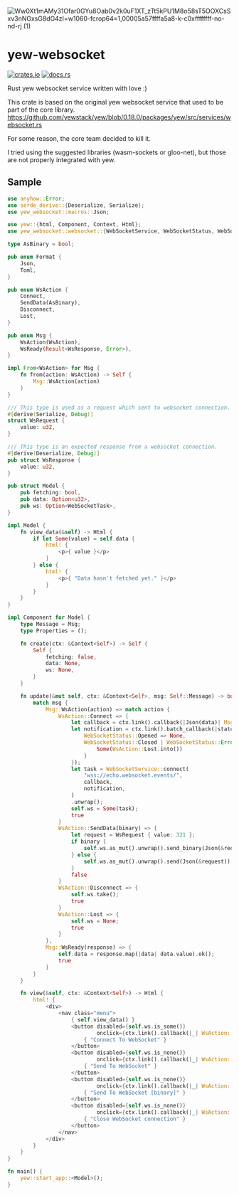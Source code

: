 ![Ww0Xt1mAMy31Ofar0GYu8Oab0v2k0uF1XT_zTt5kPU1M8o58sT5OOXCsSxv3nNGxsG8dG4zI=w1060-fcrop64=1,00005a57ffffa5a8-k-c0xffffffff-no-nd-rj (1)](https://user-images.githubusercontent.com/1176339/155262320-ce1406f0-d35d-418e-a8b9-60b928cceeb2.jpeg)

# yew-websocket
[![crates.io](https://img.shields.io/crates/v/yew-websocket.svg)](https://crates.io/crates/yew-websocket)
[![docs.rs](https://docs.rs/yew-websocket/badge.svg)](https://docs.rs/yew-websocket)

Rust yew websocket service written with love :)

This crate is based on the original yew websocket service that used to be part of the core library.
https://github.com/yewstack/yew/blob/0.18.0/packages/yew/src/services/websocket.rs

For some reason, the core team decided to kill it.

I tried using the suggested libraries (wasm-sockets or gloo-net), but those are not properly integrated with yew.

## Sample

```rust
use anyhow::Error;
use serde_derive::{Deserialize, Serialize};
use yew_websocket::macros::Json;

use yew::{html, Component, Context, Html};
use yew_websocket::websocket::{WebSocketService, WebSocketStatus, WebSocketTask};

type AsBinary = bool;

pub enum Format {
    Json,
    Toml,
}

pub enum WsAction {
    Connect,
    SendData(AsBinary),
    Disconnect,
    Lost,
}

pub enum Msg {
    WsAction(WsAction),
    WsReady(Result<WsResponse, Error>),
}

impl From<WsAction> for Msg {
    fn from(action: WsAction) -> Self {
        Msg::WsAction(action)
    }
}

/// This type is used as a request which sent to websocket connection.
#[derive(Serialize, Debug)]
struct WsRequest {
    value: u32,
}

/// This type is an expected response from a websocket connection.
#[derive(Deserialize, Debug)]
pub struct WsResponse {
    value: u32,
}

pub struct Model {
    pub fetching: bool,
    pub data: Option<u32>,
    pub ws: Option<WebSocketTask>,
}

impl Model {
    fn view_data(&self) -> Html {
        if let Some(value) = self.data {
            html! {
                <p>{ value }</p>
            }
        } else {
            html! {
                <p>{ "Data hasn't fetched yet." }</p>
            }
        }
    }
}

impl Component for Model {
    type Message = Msg;
    type Properties = ();

    fn create(ctx: &Context<Self>) -> Self {
        Self {
            fetching: false,
            data: None,
            ws: None,
        }
    }

    fn update(&mut self, ctx: &Context<Self>, msg: Self::Message) -> bool {
        match msg {
            Msg::WsAction(action) => match action {
                WsAction::Connect => {
                    let callback = ctx.link().callback(|Json(data)| Msg::WsReady(data));
                    let notification = ctx.link().batch_callback(|status| match status {
                        WebSocketStatus::Opened => None,
                        WebSocketStatus::Closed | WebSocketStatus::Error => {
                            Some(WsAction::Lost.into())
                        }
                    });
                    let task = WebSocketService::connect(
                        "wss://echo.websocket.events/",
                        callback,
                        notification,
                    )
                    .unwrap();
                    self.ws = Some(task);
                    true
                }
                WsAction::SendData(binary) => {
                    let request = WsRequest { value: 321 };
                    if binary {
                        self.ws.as_mut().unwrap().send_binary(Json(&request));
                    } else {
                        self.ws.as_mut().unwrap().send(Json(&request));
                    }
                    false
                }
                WsAction::Disconnect => {
                    self.ws.take();
                    true
                }
                WsAction::Lost => {
                    self.ws = None;
                    true
                }
            },
            Msg::WsReady(response) => {
                self.data = response.map(|data| data.value).ok();
                true
            }
        }
    }

    fn view(&self, ctx: &Context<Self>) -> Html {
        html! {
            <div>
                <nav class="menu">
                    { self.view_data() }
                    <button disabled={self.ws.is_some()}
                            onclick={ctx.link().callback(|_| WsAction::Connect)}>
                        { "Connect To WebSocket" }
                    </button>
                    <button disabled={self.ws.is_none()}
                            onclick={ctx.link().callback(|_| WsAction::SendData(false))}>
                        { "Send To WebSocket" }
                    </button>
                    <button disabled={self.ws.is_none()}
                            onclick={ctx.link().callback(|_| WsAction::SendData(true))}>
                        { "Send To WebSocket [binary]" }
                    </button>
                    <button disabled={self.ws.is_none()}
                            onclick={ctx.link().callback(|_| WsAction::Disconnect)}>
                        { "Close WebSocket connection" }
                    </button>
                </nav>
            </div>
        }
    }
}

fn main() {
    yew::start_app::<Model>();
}
```